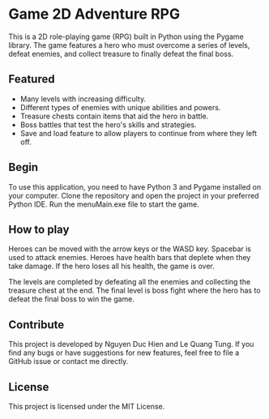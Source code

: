# Game 2D Adventure RPG

This is a 2D role-playing game (RPG) built in Python using the Pygame library. The game features a hero who must overcome a series of levels, defeat enemies, and collect treasure to finally defeat the final boss.

## Featured

- Many levels with increasing difficulty.
- Different types of enemies with unique abilities and powers.
- Treasure chests contain items that aid the hero in battle.
- Boss battles that test the hero's skills and strategies.
- Save and load feature to allow players to continue from where they left off.

## Begin

To use this application, you need to have Python 3 and Pygame installed on your computer. Clone the repository and open the project in your preferred Python IDE. Run the menuMain.exe file to start the game.

## How to play

Heroes can be moved with the arrow keys or the WASD key. Spacebar is used to attack enemies. Heroes have health bars that deplete when they take damage. If the hero loses all his health, the game is over.

The levels are completed by defeating all the enemies and collecting the treasure chest at the end. The final level is boss fight where the hero has to defeat the final boss to win the game.

## Contribute

This project is developed by Nguyen Duc Hien and Le Quang Tung. If you find any bugs or have suggestions for new features, feel free to file a GitHub issue or contact me directly.

## License

This project is licensed under the MIT License.
